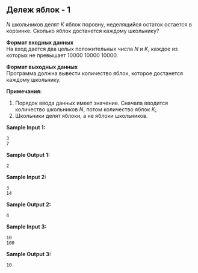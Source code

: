 Дележ яблок - 1
---------------

*N* школьников делят *K* яблок поровну, неделящийся остаток остается в корзинке. Сколько яблок достанется каждому школьнику?

**Формат входных данных**  
На вход дается два целых положительных числа *N* и *K*, каждое из которых не превышает 10000 10000 10000.

**Формат выходных данных**  
Программа должна вывести количество яблок, которое достанется каждому школьнику.

**Примечания:**

1. Порядок ввода данных имеет значение. Сначала вводится количество школьников *N*, потом количество яблок *K*;
2. Школьники делят яблоки, а не яблоки школьников.

 **Sample Input 1:**

 ```
3
7
```

 **Sample Output 1:**

 ```
2
```

 **Sample Input 2:**

 ```
3
14
```

 **Sample Output 2:**

 ```
4
```

 **Sample Input 3:**

 ```
10
100
```

 **Sample Output 3:**

 ```
10
```

 
